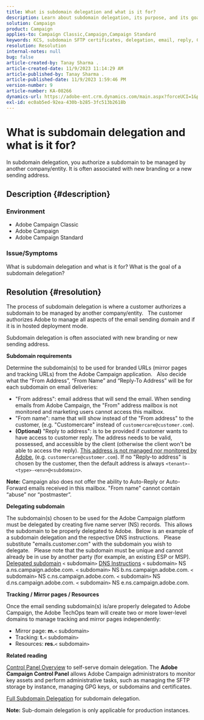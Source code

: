 ```yaml
---
title: What is subdomain delegation and what is it for?
description: Learn about subdomain delegation, its purpose, and its goal.
solution: Campaign
product: Campaign
applies-to: Campaign Classic,Campaign,Campaign Standard
keywords: KCS, subdomain SFTP certificates, delegation, email, reply, Campaign
resolution: Resolution
internal-notes: null
bug: false
article-created-by: Tanay Sharma .
article-created-date: 11/9/2023 11:14:29 AM
article-published-by: Tanay Sharma .
article-published-date: 11/9/2023 1:59:46 PM
version-number: 9
article-number: KA-08266
dynamics-url: https://adobe-ent.crm.dynamics.com/main.aspx?forceUCI=1&pagetype=entityrecord&etn=knowledgearticle&id=dbe40925-f17e-ee11-8179-6045bd0065b6
exl-id: ec0ab5ed-92ea-430b-b285-3fc513b2618b
---
```

# What is subdomain delegation and what is it for?


In subdomain delegation, you authorize a subdomain to be managed by another company/entity. It is often associated with new branding or a new sending address.

## Description {#description}


### Environment

- Adobe Campaign Classic
- Adobe Campaign
- Adobe Campaign Standard




### Issue/Symptoms

What is subdomain delegation and what is it for? What is the goal of a subdomain delegation?


## Resolution {#resolution}


The process of subdomain delegation is where a customer authorizes a subdomain to be managed by another company/entity.  
The customer authorizes Adobe to manage all aspects of the email sending domain and if it is in hosted deployment mode.

Subdomain delegation is often associated with new branding or new sending address.

<b>Subdomain requirements</b>

Determine the subdomain(s) to be used for branded URLs (mirror pages and tracking URLs) from the Adobe Campaign application.  
Also decide what the “From Address”, “From Name” and “Reply-To Address” will be for each subdomain on email deliveries:

- "From address": email address that will send the email. When sending emails from Adobe Campaign, the "From" address mailbox is not monitored and marketing users cannot access this mailbox.
- "From name": name that will show instead of the "From address" to the customer, (e.g. "Customercare" instead of `customercare@customer.com`).
- <b>(Optional)</b> "Reply to address": is to be provided if customer wants to have access to customer reply. The address needs to be valid, possessed, and accessible by the client (otherwise the client won't be able to access the reply). <u>This address is not managed nor monitored by Adobe</u>, (e.g. `customercare@customer.com`). If no "Reply-to address" is chosen by the customer, then the default address is always `<tenant>-<type>-<env>@<subdomain>`.


<b>Note:</b> Campaign also does not offer the ability to Auto-Reply or Auto-Forward emails received in this mailbox. "From name" cannot contain “abuse” nor “postmaster”.

<b>Delegating subdomain</b>

The subdomain(s) chosen to be used for the Adobe Campaign platform must be delegated by creating five name server (NS) records. 
This allows the subdomain to be properly delegated to Adobe.  Below is an example of a subdomain delegation and the respective DNS instructions.  
Please substitute "emails.customer.com" with the subdomain you wish to delegate.  
Please note that the subdomain must be unique and cannot already be in use by another party (for example, an existing ESP or MSP).
 
<u>Delegated subdomain</u>
`<` subdomain`>` 
<u>DNS Instructions</u>
`<` subdomain`>`  NS a.ns.campaign.adobe.com.
`<` subdomain`>`  NS b.ns.campaign.adobe.com.
`<` subdomain`>`  NS c.ns.campaign.adobe.com.
`<` subdomain`>`  NS d.ns.campaign.adobe.com.
`<` subdomain`>`  NS e.ns.campaign.adobe.com.

<b>Tracking / Mirror pages / Resources</b>

Once the email sending subdomain(s) is/are properly delegated to Adobe Campaign, the Adobe TechOps team will create two or more lower-level domains to manage tracking and mirror pages independently:

- Mirror page: <b>m.</b>`<` subdomain`>`
- Tracking: <b>t.</b>`<` subdomain`>`
- Resources: <b>res.</b>`<` subdomain`>`




<b>Related reading</b>

[Control Panel Overview](https://experienceleague.adobe.com/docs/campaign-classic-learn/control-panel/control-panel-overview.html) to self-serve domain delegation. The <b>Adobe Campaign Control Panel</b> allows Adobe Campaign administrators to monitor key assets and perform administrative tasks, such as managing the SFTP storage by instance, managing GPG keys, or subdomains and certificates.

[Full Subdomain Delegation](https://experienceleague.adobe.com/docs/campaign-classic-learn/control-panel/subdomains-and-certificates/subdomain-delegation.html) for subdomain delegation.

<b>Note:</b> Sub-domain delegation is only applicable for production instances.
